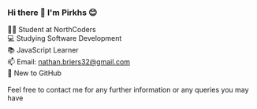 ### Hi there 👋 I'm Pirkhs 😊

👨‍🎓 Student at NorthCoders <br>
💻 Studying Software Development <br>
📚 JavaScript Learner <br>
📫 Email: nathan.briers32@gmail.com <br>
👶 New to GitHub <br>
<br>
Feel free to contact me for any further information or any queries you may have 


<!--
**Pirkhs/Pirkhs** is a ✨ _special_ ✨ repository because its `README.md` (this file) appears on your GitHub profile.

Here are some ideas to get you started:

- 🔭 I’m currently working on ...
- 🌱 I’m currently learning ...
- 👯 I’m looking to collaborate on ...
- 🤔 I’m looking for help with ...
- 💬 Ask me about ...
- 📫 How to reach me: ...
- 😄 Pronouns: ...
- ⚡ Fun fact: ...
-->
